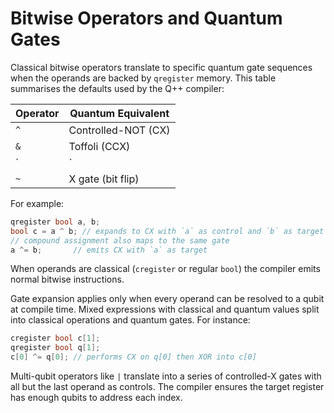 # Bitwise Operators and Quantum Gates

Classical bitwise operators translate to specific quantum gate sequences when the operands are backed by `qregister` memory. This table summarises the defaults used by the Q++ compiler:

| Operator | Quantum Equivalent |
|----------|-------------------|
| `^`      | Controlled-NOT (CX) |
| `&`      | Toffoli (CCX) |
| `|`      | Multi-controlled X |
| `~`      | X gate (bit flip) |

For example:

```cpp
qregister bool a, b;
bool c = a ^ b; // expands to CX with `a` as control and `b` as target
// compound assignment also maps to the same gate
a ^= b;       // emits CX with `a` as target
```

When operands are classical (`cregister` or regular `bool`) the compiler emits normal bitwise instructions.

Gate expansion applies only when every operand can be resolved to a qubit at compile time. Mixed expressions with classical and quantum values split into classical operations and quantum gates. For instance:

```cpp
cregister bool c[1];
qregister bool q[1];
c[0] ^= q[0]; // performs CX on q[0] then XOR into c[0]
```

Multi-qubit operators like `|` translate into a series of controlled-X gates with all but the last operand as controls. The compiler ensures the target register has enough qubits to address each index.


